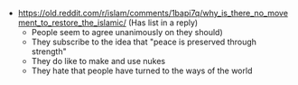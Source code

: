 - https://old.reddit.com/r/islam/comments/1bapi7q/why_is_there_no_movement_to_restore_the_islamic/ (Has list in a reply)
	- People seem to agree unanimously on they should)
	- They subscribe to the idea that "peace is preserved through strength"
	- They do like to make and use nukes
	- They hate that people have turned to the ways of the world